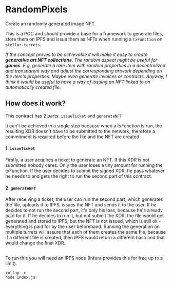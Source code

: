 # RandomPixels

Create an randomly generated image NFT.

This is a POC and should provide a base for a framework to generate files, store them on IPFS and issue them as NFTs when running a `txFunction` on `stellar-turrets`.

*If the concept proves to be achievable it will make it easy to create **generative art NFT collections**. The random aspect might be useful for **games**. E.g. generate a rare item with random properties in a decentralized and transparent way and adjust the corresponding artwork depending on the item's properties. Maybe even generate invoices or contracts. Anyway, I think it would be useful to have a way of issuing an NFT linked to an automatically created file.*

## How does it work?

This contract has 2 parts: `issueTicket` and `generateNFT`

It can't be achieved in a single step because when a txFunction is run, the resulting XDR doesn't have to be submitted to the network, therefore a commitment is required before the file and the NFT are created.

#### 1. `issueTicket`

Firstly, a user acquires a ticket to generate an NFT. If this XDR is not submitted nobody cares. Only the user loses a tiny amount for running the txFunction. If the user decides to submit the signed XDR, he pays whatever he needs to and gets the right to run the second part of this contract.

#### 2. `generateNFT`

After receiving a ticket, the user can run the second part, which generates the file, uploads it to IPFS, issues the NFT and sends it to the user. If he decides to not run the second part, it's only his loss, because he's already paid for it. If he decides to run it, but not submit the XDR, the file would get generated and stored to IPFS, but the NFT is not issued, which is still ok - everything is paid for by the user beforehand. Running the generation on multiple turrets will assure that each of them creates the same file, because if a different file is created, then IPFS would return a different hash and that would change the final XDR.


## 
To run this you will need an IPFS node (Infura provides this for free up to a limit).

```
rollup -c  
node index.js
```

